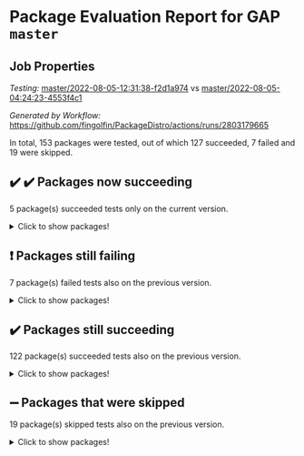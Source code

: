 # Package Evaluation Report for GAP `master`

## Job Properties

*Testing:* [master/2022-08-05-12:31:38-f2d1a974](https://github.com/fingolfin/PackageDistro/blob/data/reports/master/2022-08-05-12:31:38-f2d1a974) vs [master/2022-08-05-04:24:23-4553f4c1](https://github.com/fingolfin/PackageDistro/blob/data/reports/master/2022-08-05-04:24:23-4553f4c1)

*Generated by Workflow:* https://github.com/fingolfin/PackageDistro/actions/runs/2803179665

In total, 153 packages were tested, out of which 127 succeeded, 7 failed and 19 were skipped.

## :heavy_check_mark: :heavy_check_mark: Packages now succeeding

5 package(s) succeeded tests only on the current version.
<details><summary>Click to show packages!</summary>

- ctbllib 1.3.4 [(success)](https://github.com/fingolfin/PackageDistro/runs/7690434978?check_suite_focus=true) vs ctbllib 1.3.4 [(failure)](https://github.com/fingolfin/PackageDistro/runs/7684912923?check_suite_focus=true)
- cvec 2.7.5 [(success)](https://github.com/fingolfin/PackageDistro/runs/7690435277?check_suite_focus=true) vs cvec 2.7.5 [(failure)](https://github.com/fingolfin/PackageDistro/runs/7684913082?check_suite_focus=true)
- orb 4.8.5 [(success)](https://github.com/fingolfin/PackageDistro/runs/7690440918?check_suite_focus=true) vs orb 4.8.5 [(failure)](https://github.com/fingolfin/PackageDistro/runs/7684916876?check_suite_focus=true)
- qpa 1.34 [(success)](https://github.com/fingolfin/PackageDistro/runs/7690441641?check_suite_focus=true) vs qpa 1.33 [(failure)](https://github.com/fingolfin/PackageDistro/runs/7684917391?check_suite_focus=true)
- wedderga 4.10.2 [(success)](https://github.com/fingolfin/PackageDistro/runs/7690444794?check_suite_focus=true) vs wedderga 4.10.2 [(failure)](https://github.com/fingolfin/PackageDistro/runs/7684919265?check_suite_focus=true)
</details>

## :exclamation: Packages still failing

7 package(s) failed tests also on the previous version.
<details><summary>Click to show packages!</summary>

- atlasrep 2.1.3 [(failure)](https://github.com/fingolfin/PackageDistro/runs/7690433262?check_suite_focus=true)
- francy 1.2.4 [(failure)](https://github.com/fingolfin/PackageDistro/runs/7690436814?check_suite_focus=true)
- hap 1.46 [(failure)](https://github.com/fingolfin/PackageDistro/runs/7690437917?check_suite_focus=true)
- packagemanager 1.2 [(failure)](https://github.com/fingolfin/PackageDistro/runs/7690441004?check_suite_focus=true)
- recog 1.3.2 [(failure)](https://github.com/fingolfin/PackageDistro/runs/7690442152?check_suite_focus=true)
- semigroups 4.0.0 [(failure)](https://github.com/fingolfin/PackageDistro/runs/7690442629?check_suite_focus=true)
- yangbaxter 0.10.0 [(failure)](https://github.com/fingolfin/PackageDistro/runs/7690445035?check_suite_focus=true)
</details>

## :heavy_check_mark: Packages still succeeding

122 package(s) succeeded tests also on the previous version.
<details><summary>Click to show packages!</summary>

- ace 5.5 [(success)](https://github.com/fingolfin/PackageDistro/runs/7690432834?check_suite_focus=true)
- aclib 1.3.2 [(success)](https://github.com/fingolfin/PackageDistro/runs/7690432921?check_suite_focus=true)
- agt 0.2 [(success)](https://github.com/fingolfin/PackageDistro/runs/7690433001?check_suite_focus=true)
- alnuth 3.2.1 [(success)](https://github.com/fingolfin/PackageDistro/runs/7690433088?check_suite_focus=true)
- anupq 3.2.6 [(success)](https://github.com/fingolfin/PackageDistro/runs/7690433183?check_suite_focus=true)
- autodoc 2022.07.10 [(success)](https://github.com/fingolfin/PackageDistro/runs/7690433332?check_suite_focus=true)
- automata 1.15 [(success)](https://github.com/fingolfin/PackageDistro/runs/7690433436?check_suite_focus=true)
- automgrp 1.3.2 [(success)](https://github.com/fingolfin/PackageDistro/runs/7690433512?check_suite_focus=true)
- autpgrp 1.11 [(success)](https://github.com/fingolfin/PackageDistro/runs/7690433606?check_suite_focus=true)
- cap 2022.06-05 [(success)](https://github.com/fingolfin/PackageDistro/runs/7690433665?check_suite_focus=true)
- caratinterface 2.3.4 [(success)](https://github.com/fingolfin/PackageDistro/runs/7690433747?check_suite_focus=true)
- cddinterface 2020.06.24 [(success)](https://github.com/fingolfin/PackageDistro/runs/7690433857?check_suite_focus=true)
- circle 1.6.5 [(success)](https://github.com/fingolfin/PackageDistro/runs/7690433948?check_suite_focus=true)
- classicpres 1.22 [(success)](https://github.com/fingolfin/PackageDistro/runs/7690434028?check_suite_focus=true)
- cohomolo 1.6.10 [(success)](https://github.com/fingolfin/PackageDistro/runs/7690434142?check_suite_focus=true)
- congruence 1.2.4 [(success)](https://github.com/fingolfin/PackageDistro/runs/7690434268?check_suite_focus=true)
- corelg 1.56 [(success)](https://github.com/fingolfin/PackageDistro/runs/7690434345?check_suite_focus=true)
- crime 1.6 [(success)](https://github.com/fingolfin/PackageDistro/runs/7690434416?check_suite_focus=true)
- crisp 1.4.5 [(success)](https://github.com/fingolfin/PackageDistro/runs/7690434545?check_suite_focus=true)
- crypting 0.10 [(success)](https://github.com/fingolfin/PackageDistro/runs/7690434648?check_suite_focus=true)
- cryst 4.1.25 [(success)](https://github.com/fingolfin/PackageDistro/runs/7690434746?check_suite_focus=true)
- crystcat 1.1.10 [(success)](https://github.com/fingolfin/PackageDistro/runs/7690434857?check_suite_focus=true)
- cubefree 1.19 [(success)](https://github.com/fingolfin/PackageDistro/runs/7690435074?check_suite_focus=true)
- curlinterface 2.2.2 [(success)](https://github.com/fingolfin/PackageDistro/runs/7690435168?check_suite_focus=true)
- datastructures 0.2.7 [(success)](https://github.com/fingolfin/PackageDistro/runs/7690435357?check_suite_focus=true)
- deepthought 1.0.5 [(success)](https://github.com/fingolfin/PackageDistro/runs/7690435447?check_suite_focus=true)
- design 1.7 [(success)](https://github.com/fingolfin/PackageDistro/runs/7690435526?check_suite_focus=true)
- difsets 2.3.1 [(success)](https://github.com/fingolfin/PackageDistro/runs/7690435622?check_suite_focus=true)
- digraphs 1.5.3 [(success)](https://github.com/fingolfin/PackageDistro/runs/7690435701?check_suite_focus=true)
- edim 1.3.5 [(success)](https://github.com/fingolfin/PackageDistro/runs/7690435771?check_suite_focus=true)
- example 4.3.2 [(success)](https://github.com/fingolfin/PackageDistro/runs/7690435846?check_suite_focus=true)
- factint 1.6.3 [(success)](https://github.com/fingolfin/PackageDistro/runs/7690435923?check_suite_focus=true)
- ferret 1.0.8 [(success)](https://github.com/fingolfin/PackageDistro/runs/7690436010?check_suite_focus=true)
- fga 1.4.0 [(success)](https://github.com/fingolfin/PackageDistro/runs/7690436113?check_suite_focus=true)
- fining 1.5 [(success)](https://github.com/fingolfin/PackageDistro/runs/7690436197?check_suite_focus=true)
- float 1.0.3 [(success)](https://github.com/fingolfin/PackageDistro/runs/7690436309?check_suite_focus=true)
- format 1.4.3 [(success)](https://github.com/fingolfin/PackageDistro/runs/7690436407?check_suite_focus=true)
- forms 1.2.8 [(success)](https://github.com/fingolfin/PackageDistro/runs/7690436522?check_suite_focus=true)
- fplsa 1.2.5 [(success)](https://github.com/fingolfin/PackageDistro/runs/7690436616?check_suite_focus=true)
- fr 2.4.9 [(success)](https://github.com/fingolfin/PackageDistro/runs/7690436727?check_suite_focus=true)
- fwtree 1.3 [(success)](https://github.com/fingolfin/PackageDistro/runs/7690436938?check_suite_focus=true)
- gbnp 1.0.5 [(success)](https://github.com/fingolfin/PackageDistro/runs/7690437040?check_suite_focus=true)
- generalizedmorphismsforcap 2022.05-01 [(success)](https://github.com/fingolfin/PackageDistro/runs/7690437153?check_suite_focus=true)
- genss 1.6.7 [(success)](https://github.com/fingolfin/PackageDistro/runs/7690437240?check_suite_focus=true)
- gradedringforhomalg 2022.07-01 [(success)](https://github.com/fingolfin/PackageDistro/runs/7690437348?check_suite_focus=true)
- grape 4.8.5 [(success)](https://github.com/fingolfin/PackageDistro/runs/7690437450?check_suite_focus=true)
- groupoids 1.69 [(success)](https://github.com/fingolfin/PackageDistro/runs/7690437553?check_suite_focus=true)
- grpconst 2.6.2 [(success)](https://github.com/fingolfin/PackageDistro/runs/7690437627?check_suite_focus=true)
- guarana 0.96.3 [(success)](https://github.com/fingolfin/PackageDistro/runs/7690437715?check_suite_focus=true)
- guava 3.16 [(success)](https://github.com/fingolfin/PackageDistro/runs/7690437823?check_suite_focus=true)
- hapcryst 0.1.15 [(success)](https://github.com/fingolfin/PackageDistro/runs/7690438006?check_suite_focus=true)
- hecke 1.5.3 [(success)](https://github.com/fingolfin/PackageDistro/runs/7690438099?check_suite_focus=true)
- help 3.5 [(success)](https://github.com/fingolfin/PackageDistro/runs/7690438184?check_suite_focus=true)
- idrel 2.44 [(success)](https://github.com/fingolfin/PackageDistro/runs/7690438296?check_suite_focus=true)
- images 1.3.1 [(success)](https://github.com/fingolfin/PackageDistro/runs/7690438376?check_suite_focus=true)
- intpic 0.3.0 [(success)](https://github.com/fingolfin/PackageDistro/runs/7690438471?check_suite_focus=true)
- io 4.7.2 [(success)](https://github.com/fingolfin/PackageDistro/runs/7690438551?check_suite_focus=true)
- irredsol 1.4.3 [(success)](https://github.com/fingolfin/PackageDistro/runs/7690438643?check_suite_focus=true)
- json 2.1.0 [(success)](https://github.com/fingolfin/PackageDistro/runs/7690438728?check_suite_focus=true)
- jupyterkernel 1.4.1 [(success)](https://github.com/fingolfin/PackageDistro/runs/7690438803?check_suite_focus=true)
- jupyterviz 1.5.1 [(success)](https://github.com/fingolfin/PackageDistro/runs/7690438868?check_suite_focus=true)
- kan 1.34 [(success)](https://github.com/fingolfin/PackageDistro/runs/7690438934?check_suite_focus=true)
- kbmag 1.5.9 [(success)](https://github.com/fingolfin/PackageDistro/runs/7690439003?check_suite_focus=true)
- laguna 3.9.5 [(success)](https://github.com/fingolfin/PackageDistro/runs/7690439099?check_suite_focus=true)
- liealgdb 2.2.1 [(success)](https://github.com/fingolfin/PackageDistro/runs/7690439172?check_suite_focus=true)
- liepring 2.6 [(success)](https://github.com/fingolfin/PackageDistro/runs/7690439252?check_suite_focus=true)
- liering 2.4.2 [(success)](https://github.com/fingolfin/PackageDistro/runs/7690439370?check_suite_focus=true)
- linearalgebraforcap 2022.06-03 [(success)](https://github.com/fingolfin/PackageDistro/runs/7690439489?check_suite_focus=true)
- loops 3.4.2 [(success)](https://github.com/fingolfin/PackageDistro/runs/7690439599?check_suite_focus=true)
- lpres 1.0.3 [(success)](https://github.com/fingolfin/PackageDistro/runs/7690439661?check_suite_focus=true)
- majoranaalgebras 1.4 [(success)](https://github.com/fingolfin/PackageDistro/runs/7690439743?check_suite_focus=true)
- mapclass 1.4.5 [(success)](https://github.com/fingolfin/PackageDistro/runs/7690439860?check_suite_focus=true)
- matgrp 0.64 [(success)](https://github.com/fingolfin/PackageDistro/runs/7690439987?check_suite_focus=true)
- modisom 2.5.2 [(success)](https://github.com/fingolfin/PackageDistro/runs/7690440069?check_suite_focus=true)
- modulepresentationsforcap 2022.05-03 [(success)](https://github.com/fingolfin/PackageDistro/runs/7690440172?check_suite_focus=true)
- monoidalcategories 2022.06-07 [(success)](https://github.com/fingolfin/PackageDistro/runs/7690440242?check_suite_focus=true)
- nconvex 2020.11-04 [(success)](https://github.com/fingolfin/PackageDistro/runs/7690440310?check_suite_focus=true)
- nilmat 1.4.2 [(success)](https://github.com/fingolfin/PackageDistro/runs/7690440388?check_suite_focus=true)
- nock 1.5 [(success)](https://github.com/fingolfin/PackageDistro/runs/7690440459?check_suite_focus=true)
- normalizinterface 1.3.3 [(success)](https://github.com/fingolfin/PackageDistro/runs/7690440541?check_suite_focus=true)
- nq 2.5.8 [(success)](https://github.com/fingolfin/PackageDistro/runs/7690440620?check_suite_focus=true)
- numericalsgps 1.3.1 [(success)](https://github.com/fingolfin/PackageDistro/runs/7690440725?check_suite_focus=true)
- openmath 11.5.1 [(success)](https://github.com/fingolfin/PackageDistro/runs/7690440834?check_suite_focus=true)
- patternclass 2.4.2 [(success)](https://github.com/fingolfin/PackageDistro/runs/7690441086?check_suite_focus=true)
- permut 2.0.4 [(success)](https://github.com/fingolfin/PackageDistro/runs/7690441193?check_suite_focus=true)
- polenta 1.3.10 [(success)](https://github.com/fingolfin/PackageDistro/runs/7690441269?check_suite_focus=true)
- polymaking 0.8.6 [(success)](https://github.com/fingolfin/PackageDistro/runs/7690441359?check_suite_focus=true)
- primgrp 3.4.2 [(success)](https://github.com/fingolfin/PackageDistro/runs/7690441445?check_suite_focus=true)
- profiling 2.5.0 [(success)](https://github.com/fingolfin/PackageDistro/runs/7690441547?check_suite_focus=true)
- quagroup 1.8.3 [(success)](https://github.com/fingolfin/PackageDistro/runs/7690441721?check_suite_focus=true)
- radiroot 2.9 [(success)](https://github.com/fingolfin/PackageDistro/runs/7690441813?check_suite_focus=true)
- rcwa 4.7.0 [(success)](https://github.com/fingolfin/PackageDistro/runs/7690441957?check_suite_focus=true)
- rds 1.8 [(success)](https://github.com/fingolfin/PackageDistro/runs/7690442059?check_suite_focus=true)
- repndecomp 1.2.1 [(success)](https://github.com/fingolfin/PackageDistro/runs/7690442246?check_suite_focus=true)
- repsn 3.1.0 [(success)](https://github.com/fingolfin/PackageDistro/runs/7690442326?check_suite_focus=true)
- resclasses 4.7.3 [(success)](https://github.com/fingolfin/PackageDistro/runs/7690442399?check_suite_focus=true)
- scscp 2.3.1 [(success)](https://github.com/fingolfin/PackageDistro/runs/7690442504?check_suite_focus=true)
- sglppow 2.2 [(success)](https://github.com/fingolfin/PackageDistro/runs/7690442755?check_suite_focus=true)
- sgpviz 0.999.5 [(success)](https://github.com/fingolfin/PackageDistro/runs/7690442858?check_suite_focus=true)
- simpcomp 2.1.14 [(success)](https://github.com/fingolfin/PackageDistro/runs/7690443003?check_suite_focus=true)
- singular 2020.12.18 [(success)](https://github.com/fingolfin/PackageDistro/runs/7690443108?check_suite_focus=true)
- sla 1.5.3 [(success)](https://github.com/fingolfin/PackageDistro/runs/7690443216?check_suite_focus=true)
- smallgrp 1.5 [(success)](https://github.com/fingolfin/PackageDistro/runs/7690443359?check_suite_focus=true)
- smallsemi 0.6.13 [(success)](https://github.com/fingolfin/PackageDistro/runs/7690443522?check_suite_focus=true)
- sonata 2.9.4 [(success)](https://github.com/fingolfin/PackageDistro/runs/7690443607?check_suite_focus=true)
- sophus 1.25 [(success)](https://github.com/fingolfin/PackageDistro/runs/7690443697?check_suite_focus=true)
- spinsym 1.5.2 [(success)](https://github.com/fingolfin/PackageDistro/runs/7690443768?check_suite_focus=true)
- symbcompcc 1.3.2 [(success)](https://github.com/fingolfin/PackageDistro/runs/7690443847?check_suite_focus=true)
- thelma 1.3 [(success)](https://github.com/fingolfin/PackageDistro/runs/7690443930?check_suite_focus=true)
- tomlib 1.2.9 [(success)](https://github.com/fingolfin/PackageDistro/runs/7690444016?check_suite_focus=true)
- toric 1.9.5 [(success)](https://github.com/fingolfin/PackageDistro/runs/7690444100?check_suite_focus=true)
- toricvarieties 2022.07.13 [(success)](https://github.com/fingolfin/PackageDistro/runs/7690444173?check_suite_focus=true)
- transgrp 3.6.3 [(success)](https://github.com/fingolfin/PackageDistro/runs/7690444260?check_suite_focus=true)
- ugaly 4.0.3 [(success)](https://github.com/fingolfin/PackageDistro/runs/7690444314?check_suite_focus=true)
- unipot 1.5 [(success)](https://github.com/fingolfin/PackageDistro/runs/7690444394?check_suite_focus=true)
- unitlib 4.1.0 [(success)](https://github.com/fingolfin/PackageDistro/runs/7690444470?check_suite_focus=true)
- utils 0.75 [(success)](https://github.com/fingolfin/PackageDistro/runs/7690444540?check_suite_focus=true)
- uuid 0.7 [(success)](https://github.com/fingolfin/PackageDistro/runs/7690444616?check_suite_focus=true)
- walrus 0.9991 [(success)](https://github.com/fingolfin/PackageDistro/runs/7690444713?check_suite_focus=true)
- xmod 2.88 [(success)](https://github.com/fingolfin/PackageDistro/runs/7690444876?check_suite_focus=true)
- xmodalg 1.22 [(success)](https://github.com/fingolfin/PackageDistro/runs/7690444956?check_suite_focus=true)
- zeromqinterface 0.14 [(success)](https://github.com/fingolfin/PackageDistro/runs/7690445106?check_suite_focus=true)
</details>

## :heavy_minus_sign: Packages that were skipped

19 package(s) skipped tests also on the previous version.
<details><summary>Click to show packages!</summary>

- 4ti2interface 2022.03-01 [(skipped)](https://github.com/fingolfin/PackageDistro/runs/7690231836?check_suite_focus=true)
- browse 1.8.14 [(skipped)](https://github.com/fingolfin/PackageDistro/runs/7690231836?check_suite_focus=true)
- examplesforhomalg 2022.03-01 [(skipped)](https://github.com/fingolfin/PackageDistro/runs/7690231836?check_suite_focus=true)
- gapdoc 1.6.5 [(skipped)](https://github.com/fingolfin/PackageDistro/runs/7690231836?check_suite_focus=true)
- gauss 2022.03-01 [(skipped)](https://github.com/fingolfin/PackageDistro/runs/7690231836?check_suite_focus=true)
- gaussforhomalg 2022.03-01 [(skipped)](https://github.com/fingolfin/PackageDistro/runs/7690231836?check_suite_focus=true)
- gradedmodules 2022.03-01 [(skipped)](https://github.com/fingolfin/PackageDistro/runs/7690231836?check_suite_focus=true)
- homalg 2022.03-01 [(skipped)](https://github.com/fingolfin/PackageDistro/runs/7690231836?check_suite_focus=true)
- homalgtocas 2022.07-01 [(skipped)](https://github.com/fingolfin/PackageDistro/runs/7690231836?check_suite_focus=true)
- io_forhomalg 2022.03-01 [(skipped)](https://github.com/fingolfin/PackageDistro/runs/7690231836?check_suite_focus=true)
- itc 1.5.1 [(skipped)](https://github.com/fingolfin/PackageDistro/runs/7690231836?check_suite_focus=true)
- localizeringforhomalg 2022.03-01 [(skipped)](https://github.com/fingolfin/PackageDistro/runs/7690231836?check_suite_focus=true)
- matricesforhomalg 2022.06-01 [(skipped)](https://github.com/fingolfin/PackageDistro/runs/7690231836?check_suite_focus=true)
- modules 2022.03-01 [(skipped)](https://github.com/fingolfin/PackageDistro/runs/7690231836?check_suite_focus=true)
- polycyclic 2.16 [(skipped)](https://github.com/fingolfin/PackageDistro/runs/7690231836?check_suite_focus=true)
- ringsforhomalg 2022.07-01 [(skipped)](https://github.com/fingolfin/PackageDistro/runs/7690231836?check_suite_focus=true)
- sco 2022.03-01 [(skipped)](https://github.com/fingolfin/PackageDistro/runs/7690231836?check_suite_focus=true)
- toolsforhomalg 2022.05-01 [(skipped)](https://github.com/fingolfin/PackageDistro/runs/7690231836?check_suite_focus=true)
- xgap 4.31 [(skipped)](https://github.com/fingolfin/PackageDistro/runs/7690231836?check_suite_focus=true)
</details>

